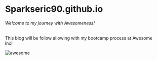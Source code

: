 # Sparkseric90.github.io
<h6>Welcome to my journey with Awesomeness!</h6>

This blog will be follow allowing with my bootcamp process
at Awesome Inc!

![awesome](https://prod.wp.cdn.aws.wfu.edu/sites/16/2018/06/Youre-Awesome-Meme-Bill-Murray-16.jpg)
